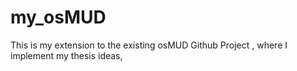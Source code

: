# my_osMUD
This  is my extension to the existing osMUD Github Project , where I implement my thesis ideas,
